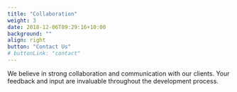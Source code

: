 ```yaml
---
title: "Collaboration"
weight: 3
date: 2018-12-06T09:29:16+10:00
background: ""
align: right
button: "Contact Us"
# buttonLink: "contact"
---
```


We believe in strong collaboration and communication with our clients. Your feedback and input are invaluable throughout the development process.
